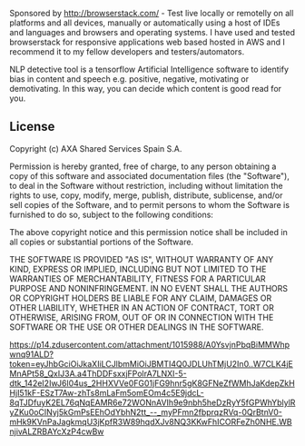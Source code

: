 Sponsored by http://browserstack.com/ - Test live locally or remotelly on all platforms and all devices, manually or automatically using a host of IDEs and languages and browsers and operating systems.  I have used and tested browserstack for responsive applications web based hosted in AWS and I recommend it to my fellow developers and testers/automators.

NLP detective tool is a tensorflow Artificial Intelligence software to identify bias in content and speech e.g. positive, negative, motivating or demotivating.  In this way, you can decide which content is good read for you.

## License

Copyright (c) AXA Shared Services Spain S.A.

Permission is hereby granted, free of charge, to any person obtaining
a copy of this software and associated documentation files (the
"Software"), to deal in the Software without restriction, including
without limitation the rights to use, copy, modify, merge, publish,
distribute, sublicense, and/or sell copies of the Software, and to
permit persons to whom the Software is furnished to do so, subject to
the following conditions:

The above copyright notice and this permission notice shall be
included in all copies or substantial portions of the Software.

THE SOFTWARE IS PROVIDED "AS IS", WITHOUT WARRANTY OF ANY KIND,
EXPRESS OR IMPLIED, INCLUDING BUT NOT LIMITED TO THE WARRANTIES OF
MERCHANTABILITY, FITNESS FOR A PARTICULAR PURPOSE AND
NONINFRINGEMENT. IN NO EVENT SHALL THE AUTHORS OR COPYRIGHT HOLDERS BE
LIABLE FOR ANY CLAIM, DAMAGES OR OTHER LIABILITY, WHETHER IN AN ACTION
OF CONTRACT, TORT OR OTHERWISE, ARISING FROM, OUT OF OR IN CONNECTION
WITH THE SOFTWARE OR THE USE OR OTHER DEALINGS IN THE SOFTWARE.

https://p14.zdusercontent.com/attachment/1015988/A0YsvjnPbqBiMMWhpwnq91ALD?token=eyJhbGciOiJkaXIiLCJlbmMiOiJBMTI4Q0JDLUhTMjU2In0..W7CLK4jEMnAPt58_QxIJ3A.a4ThDDFsxxjFPolrA7LNXI-5-dtk_142eI2IwJ6l04us_2HHXVVe0FG01jFG9hnr5gK8GFNeZfWMhJaKdepZkHHjI51kF-ESzT7Aw-zhTs8mLaFm5omEOm4c5E9jdcL-8qTJDfuyK2EL76qNqEAMR6e72WONnAVIh9e9nbh5heDzRyY5fGPWhYblylRyZKu0oCINyj5kGmPsEEhOdYbhN2tt_--_myPFmn2fbprqzRVq-0QrBtnV0-mHk9KVnPaJagkmqU3jKpfR3W89hqdXJv8NQ3KKwFhICORFeZh0NHE.WBnjivALZRBAYcXzP4cwBw
